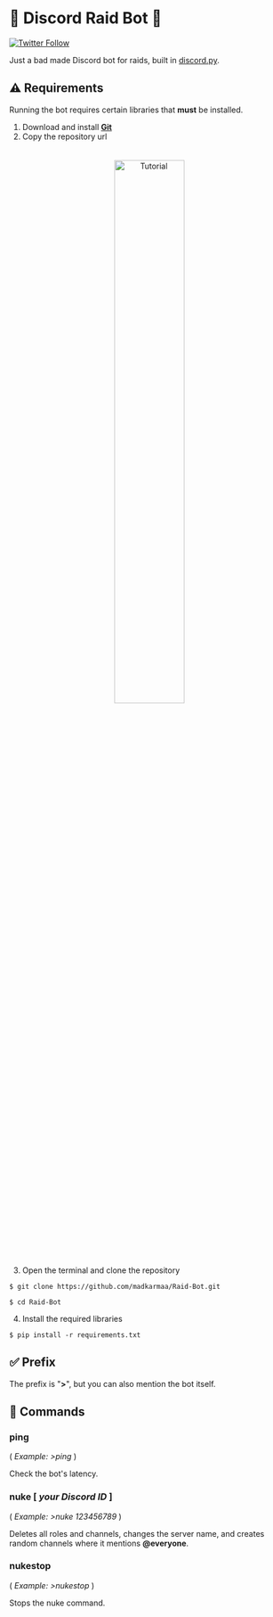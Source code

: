 # 🔱 Discord Raid Bot 🔱

[![Twitter Follow](https://img.shields.io/static/v1?label=Literally&message=coding%20like%20a%20noob&color=blueviolet)](https://www.youtube.com/watch?v=iik25wqIuFo)

Just a bad made Discord bot for raids, built in [discord.py](https://discordpy.readthedocs.io/en/stable/index.html).

## ⚠️ Requirements

Running the bot requires certain libraries that **must** be installed.

1. Download and install [**Git**](https://git-scm.com/download/)
2. Copy the repository url

<p align="center">
    <img alt="Tutorial" width="50%" src="https://user-images.githubusercontent.com/100418457/170733073-9264fd73-8be7-4f5b-a284-dd12fbda65bc.png" style="margin: 20px"/>
</p>

3. Open the terminal and clone the repository

```
$ git clone https://github.com/madkarmaa/Raid-Bot.git
```

```
$ cd Raid-Bot
```

4. Install the required libraries

```
$ pip install -r requirements.txt
```

## ✅ Prefix

The prefix is "**>**", but you can also mention the bot itself.

## 🎴 Commands

### **ping**

( _Example: >ping_ )

Check the bot's latency.

### **nuke [ _your Discord ID_ ]**

( _Example: >nuke 123456789_ )

Deletes all roles and channels, changes the server name, and creates random channels where it mentions **@everyone**.

### **nukestop**

( _Example: >nukestop_ )

Stops the nuke command.
